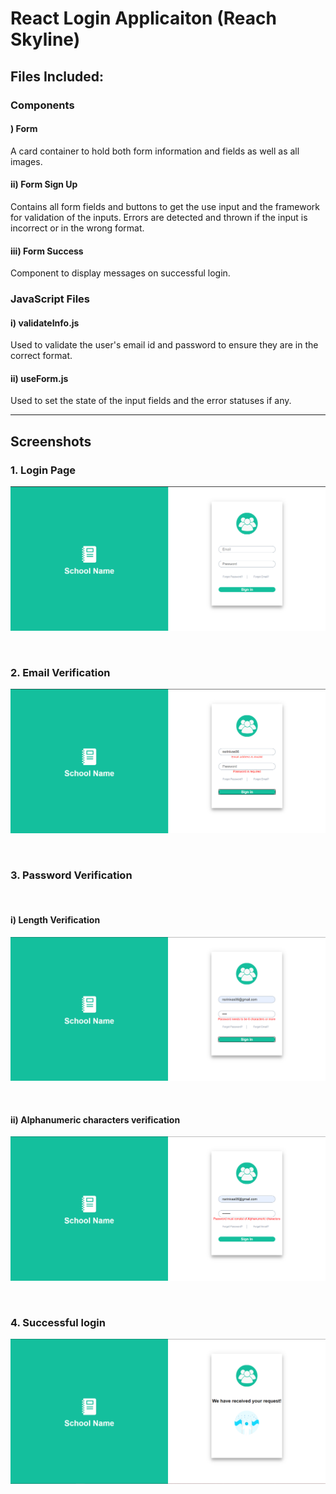 # React Login Applicaiton (Reach Skyline)

## Files Included:
  ### Components

  #### ) Form
  A card container to hold both form information and fields as well as all images. 

  #### ii) Form Sign Up
  Contains all form fields and buttons to get the use input and the framework for validation of the inputs. Errors are detected and thrown if the input is incorrect or in the wrong format.

  #### iii) Form Success
  Component to display messages on successful login.

  ### JavaScript Files

  #### i) validateInfo.js
  Used to validate the user's email id and password to ensure they are in the correct format.

  #### ii) useForm.js
  Used to set the state of the input fields and the error statuses if any.

---

## Screenshots

### 1. Login Page
![Login](https://github.com/Srinivas-Natarajan/React-Login/blob/main/screenshots/login_page.png?raw=true)

<br/>

### 2. Email Verification
![Email](https://github.com/Srinivas-Natarajan/React-Login/blob/main/screenshots/email_validation.png?raw=true)

<br/>

### 3. Password Verification

<br/>

#### i) Length Verification
![Password_1](https://github.com/Srinivas-Natarajan/React-Login/blob/main/screenshots/password_1.png?raw=true)


<br/>

#### ii) Alphanumeric characters verification
![Password_2](https://github.com/Srinivas-Natarajan/React-Login/blob/main/screenshots/password_2.png?raw=true)


<br/>

### 4. Successful login
![Success](https://github.com/Srinivas-Natarajan/React-Login/blob/main/screenshots/success.png?raw=true)

